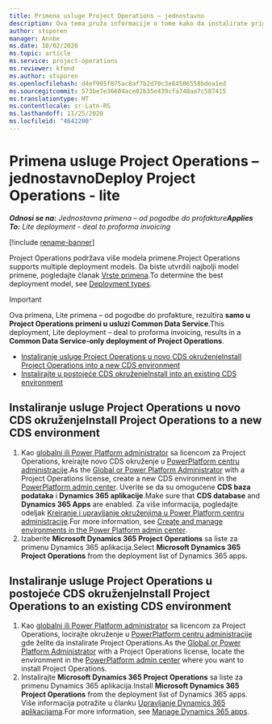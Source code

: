 ```yaml
---
title: Primena usluge Project Operations – jednostavno
description: Ova tema pruža informacije o tome kako da instalirate primenu usluge Project Operations Lite – od pogodbe do profakture.
author: stsporen
manager: Annbe
ms.date: 10/02/2020
ms.topic: article
ms.service: project-operations
ms.reviewer: kfend
ms.author: stsporen
ms.openlocfilehash: d4ef905f875ac8af7b2d70c3e64506558bdea1ed
ms.sourcegitcommit: 573be7e36604ace82b35e439cfa748aa7c587415
ms.translationtype: HT
ms.contentlocale: sr-Latn-RS
ms.lasthandoff: 11/25/2020
ms.locfileid: "4642200"
---
```

# <a name="deploy-project-operations---lite"></a><span data-ttu-id="86af7-103">Primena usluge Project Operations – jednostavno</span><span class="sxs-lookup"><span data-stu-id="86af7-103">Deploy Project Operations - lite</span></span>

<span data-ttu-id="86af7-104">_**Odnosi se na:** Jednostavna primena – od pogodbe do profakture_</span><span class="sxs-lookup"><span data-stu-id="86af7-104">_**Applies To:** Lite deployment - deal to proforma invoicing_</span></span>

[!include [rename-banner](~/includes/cc-data-platform-banner.md)]

<span data-ttu-id="86af7-105">Project Operations podržava više modela primene.</span><span class="sxs-lookup"><span data-stu-id="86af7-105">Project Operations supports multiple deployment models.</span></span> <span data-ttu-id="86af7-106">Da biste utvrdili najbolji model primene, pogledajte članak [Vrste primena](determine-deployment-type.md).</span><span class="sxs-lookup"><span data-stu-id="86af7-106">To determine the best deployment model, see [Deployment types](determine-deployment-type.md).</span></span>


> [!IMPORTANT]
> <span data-ttu-id="86af7-107">Ova primena, Lite primena – od pogodbe do profakture, rezultira **samo u Project Operations primeni u usluzi Common Data Service**.</span><span class="sxs-lookup"><span data-stu-id="86af7-107">This deployment, Lite deployment – deal to proforma invoicing, results in a **Common Data Service-only deployment of Project Operations**.</span></span>

- [<span data-ttu-id="86af7-108">Instaliranje usluge Project Operations u novo CDS okruženje</span><span class="sxs-lookup"><span data-stu-id="86af7-108">Install Project Operations into a new CDS environment</span></span>](#new)
- [<span data-ttu-id="86af7-109">Instalirajte u postojeće CDS okruženje</span><span class="sxs-lookup"><span data-stu-id="86af7-109">Install into an existing CDS environment</span></span>](#existing)



## <a name="install-project-operations-to-a-new-cds-environment"></a><a name="new"></a><span data-ttu-id="86af7-110">Instaliranje usluge Project Operations u novo CDS okruženje</span><span class="sxs-lookup"><span data-stu-id="86af7-110">Install Project Operations to a new CDS environment</span></span>

1. <span data-ttu-id="86af7-111">Kao [globalni ili Power Platform administrator](https://docs.microsoft.com/power-platform/admin/global-service-administrators-can-administer-without-license) sa licencom za Project Operations, kreirajte novo CDS okruženje u [PowerPlatform centru administracije](https://admin.powerplatform.com).</span><span class="sxs-lookup"><span data-stu-id="86af7-111">As the [Global or Power Platform Administrator](https://docs.microsoft.com/power-platform/admin/global-service-administrators-can-administer-without-license) with a Project Operations license, create a new CDS environment in the [PowerPlatform admin center](https://admin.powerplatform.com).</span></span> <span data-ttu-id="86af7-112">Uverite se da su omogućene **CDS baza podataka** i **Dynamics 365 aplikacije**.</span><span class="sxs-lookup"><span data-stu-id="86af7-112">Make sure that **CDS database** and **Dynamics 365 Apps** are enabled.</span></span> <span data-ttu-id="86af7-113">Za više informacija, pogledajte odeljak [Kreiranje i upravljanje okruženjima u Power Platform centru administracije](https://docs.microsoft.com/power-platform/admin/create-environment#create-an-environment-in-the-power-platform-admin-center).</span><span class="sxs-lookup"><span data-stu-id="86af7-113">For more information, see [Create and manage environments in the Power Platform admin center](https://docs.microsoft.com/power-platform/admin/create-environment#create-an-environment-in-the-power-platform-admin-center).</span></span>
2. <span data-ttu-id="86af7-114">Izaberite **Microsoft Dynamics 365 Project Operations** sa liste za primenu Dynamics 365 aplikacija.</span><span class="sxs-lookup"><span data-stu-id="86af7-114">Select **Microsoft Dynamics 365 Project Operations** from the deployment list of Dynamics 365 apps.</span></span>


## <a name="install-project-operations-to-an-existing-cds-environment"></a><a name="existing"></a><span data-ttu-id="86af7-115">Instaliranje usluge Project Operations u postojeće CDS okruženje</span><span class="sxs-lookup"><span data-stu-id="86af7-115">Install Project Operations to an existing CDS environment</span></span>

1. <span data-ttu-id="86af7-116">Kao [globalni ili Power Platform administrator](https://docs.microsoft.com/power-platform/admin/global-service-administrators-can-administer-without-license) sa licencom za Project Operations, locirajte okruženje u [PowerPlatform centru administracije](https://admin.powerplatform.com) gde želite da instalirate Project Operations.</span><span class="sxs-lookup"><span data-stu-id="86af7-116">As the [Global or Power Platform Administrator](https://docs.microsoft.com/power-platform/admin/global-service-administrators-can-administer-without-license) with a Project Operations license, locate the environment in the [PowerPlatform admin center](https://admin.powerplatform.com) where you want to install Project Operations.</span></span>
2. <span data-ttu-id="86af7-117">Instalirajte **Microsoft Dynamics 365 Project Operations** sa liste za primenu Dynamics 365 aplikacija.</span><span class="sxs-lookup"><span data-stu-id="86af7-117">Install **Microsoft Dynamics 365 Project Operations** from the deployment list of Dynamics 365 apps.</span></span> <span data-ttu-id="86af7-118">Više informacija potražite u članku [Upravljanje Dynamics 365 aplikacijama](https://docs.microsoft.com/power-platform/admin/manage-apps).</span><span class="sxs-lookup"><span data-stu-id="86af7-118">For more information, see [Manage Dynamics 365 apps](https://docs.microsoft.com/power-platform/admin/manage-apps).</span></span>


